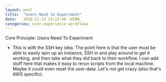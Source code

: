 ```yaml
---
layout: post
title:  "Users Need to Experiment"
date:   2018-11-13 13:23:46 -0500
categories: user-experience workflows
---
```

Core Principle: Users Need To Experiment
- This is with the SSH key idea.  The point here is that the user must be able to easily spin up an instance, SSH in and play around to get it working, and then take what they did back to their workflow.  I can add stuff here that makes it easy to rerun scripts from the local machine.  Maybe it could even reset the user-data.  Let's not get crazy (also that's AWS specific).
